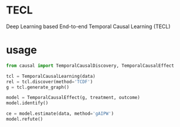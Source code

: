 # TECL

Deep Learning based End-to-end Temporal Causal Learning (TECL)

# usage

```python
from causal import TemporalCausalDiscovery, TemporalCausalEffect

tcl = TemporalCausalLearning(data)
rel = tcl.discover(method='TCDF')
g = tcl.generate_graph()

model = TemporalCausalEffect(g, treatment, outcome)
model.identify()

ce = model.estimate(data, method='gAIPW')
model.refute()
```
